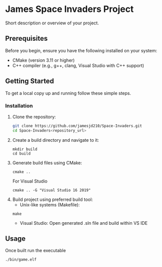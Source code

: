 # James Space Invaders Project

Short description or overview of your project.

## Prerequisites

Before you begin, ensure you have the following installed on your system:
- CMake (version 3.11 or higher)
- C++ compiler (e.g., g++, clang, Visual Studio with C++ support)

## Getting Started

To get a local copy up and running follow these simple steps.

### Installation

1. Clone the repository:
   ```sh
   git clone https://github.com/jamesjd210/Space-Invaders.git
   cd Space-Invaders<repository_url>
   ```
2. Create a build directory and navigate to it:
    ```
    mkdir build
    cd build
    ```
3. Generate build files using CMake:
    ```
    cmake ..
    ```
    For Visual Studio
    ```
    cmake .. -G "Visual Studio 16 2019"
    ```
4. Build project using preferred build tool:
    - Unix-like systems (Makefile):
    ```
    make
    ```
    - Visual Studio:
    Open generated .sln file and build within VS IDE

## Usage
Once built run the executable
```
./bin/game.elf
```

